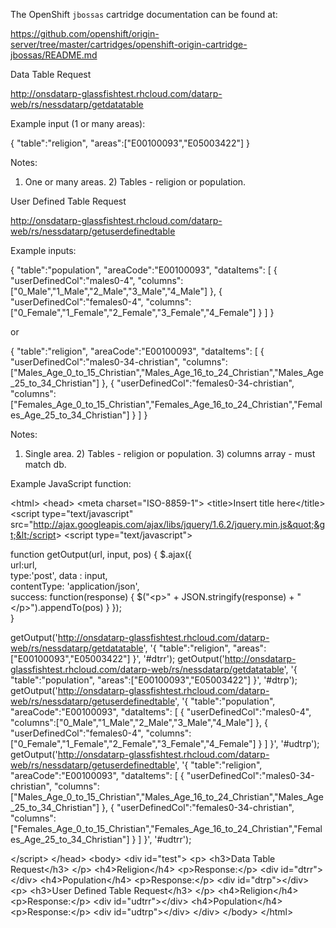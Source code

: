 The OpenShift `jbossas` cartridge documentation can be found at:

https://github.com/openshift/origin-server/tree/master/cartridges/openshift-origin-cartridge-jbossas/README.md

Data Table Request

http://onsdatarp-glassfishtest.rhcloud.com/datarp-web/rs/nessdatarp/getdatatable

Example input (1 or many areas):

{ "table":"religion", "areas":["E00100093","E05003422"] }

Notes:

1) One or many areas. 2) Tables - religion or population.

User Defined Table Request

http://onsdatarp-glassfishtest.rhcloud.com/datarp-web/rs/nessdatarp/getuserdefinedtable

Example inputs:

{ "table":"population", "areaCode":"E00100093", "dataItems": [ { "userDefinedCol":"males0-4", "columns":["0_Male","1_Male","2_Male","3_Male","4_Male"] }, { "userDefinedCol":"females0-4", "columns":["0_Female","1_Female","2_Female","3_Female","4_Female"] } ] }

or

{ "table":"religion", "areaCode":"E00100093", "dataItems": [ { "userDefinedCol":"males0-34-christian", "columns":["Males_Age_0_to_15_Christian","Males_Age_16_to_24_Christian","Males_Age_25_to_34_Christian"] }, { "userDefinedCol":"females0-34-christian", "columns":["Females_Age_0_to_15_Christian","Females_Age_16_to_24_Christian","Females_Age_25_to_34_Christian"] } ] }

Notes:

1) Single area. 2) Tables - religion or population. 3) columns array - must match db.

Example JavaScript function:

&lt;html&gt;
&lt;head&gt;
&lt;meta charset=&quot;ISO-8859-1&quot;&gt;
&lt;title&gt;Insert title here&lt;/title&gt;
&lt;script type=&quot;text/javascript&quot;
	src=&quot;http://ajax.googleapis.com/ajax/libs/jquery/1.6.2/jquery.min.js&quot;&gt;&lt;/script&gt;
&lt;script type=&quot;text/javascript&quot;&gt;

function getOutput(url, input, pos)
{
       $.ajax({  
           url:url,  
           type:'post',
           data :  input,  
           contentType: 'application/json',    
           success: function(response) { 
                    $(&quot;&lt;p&gt;&quot; + JSON.stringify(response) + &quot;&lt;/p&gt;&quot;).appendTo(pos)
               } 
       });  
}

getOutput('http://onsdatarp-glassfishtest.rhcloud.com/datarp-web/rs/nessdatarp/getdatatable',
		'{ &quot;table&quot;:&quot;religion&quot;, &quot;areas&quot;:[&quot;E00100093&quot;,&quot;E05003422&quot;] }', '#dtrr');
getOutput('http://onsdatarp-glassfishtest.rhcloud.com/datarp-web/rs/nessdatarp/getdatatable',
		'{ &quot;table&quot;:&quot;population&quot;, &quot;areas&quot;:[&quot;E00100093&quot;,&quot;E05003422&quot;] }', '#dtrp');
getOutput('http://onsdatarp-glassfishtest.rhcloud.com/datarp-web/rs/nessdatarp/getuserdefinedtable',
		'{ &quot;table&quot;:&quot;population&quot;, &quot;areaCode&quot;:&quot;E00100093&quot;, &quot;dataItems&quot;: [ { &quot;userDefinedCol&quot;:&quot;males0-4&quot;, &quot;columns&quot;:[&quot;0_Male&quot;,&quot;1_Male&quot;,&quot;2_Male&quot;,&quot;3_Male&quot;,&quot;4_Male&quot;] }, { &quot;userDefinedCol&quot;:&quot;females0-4&quot;, &quot;columns&quot;:[&quot;0_Female&quot;,&quot;1_Female&quot;,&quot;2_Female&quot;,&quot;3_Female&quot;,&quot;4_Female&quot;] } ] }', '#udtrp');
getOutput('http://onsdatarp-glassfishtest.rhcloud.com/datarp-web/rs/nessdatarp/getuserdefinedtable',
		'{ &quot;table&quot;:&quot;religion&quot;, &quot;areaCode&quot;:&quot;E00100093&quot;, &quot;dataItems&quot;: [ { &quot;userDefinedCol&quot;:&quot;males0-34-christian&quot;, &quot;columns&quot;:[&quot;Males_Age_0_to_15_Christian&quot;,&quot;Males_Age_16_to_24_Christian&quot;,&quot;Males_Age_25_to_34_Christian&quot;] }, { &quot;userDefinedCol&quot;:&quot;females0-34-christian&quot;, &quot;columns&quot;:[&quot;Females_Age_0_to_15_Christian&quot;,&quot;Females_Age_16_to_24_Christian&quot;,&quot;Females_Age_25_to_34_Christian&quot;] } ] }', '#udtrr');

&lt;/script&gt;
&lt;/head&gt;
&lt;body&gt;
	&lt;div id=&quot;test&quot;&gt;
		&lt;p&gt;
		&lt;h3&gt;Data Table Request&lt;/h3&gt;
		&lt;/p&gt;
		&lt;h4&gt;Religion&lt;/h4&gt;
		&lt;p&gt;Response:&lt;/p&gt;
		&lt;div id=&quot;dtrr&quot;&gt;&lt;/div&gt;
		&lt;h4&gt;Population&lt;/h4&gt;
		&lt;p&gt;Response:&lt;/p&gt;
		&lt;div id=&quot;dtrp&quot;&gt;&lt;/div&gt;
		&lt;p&gt;
		&lt;h3&gt;User Defined Table Request&lt;/h3&gt;
		&lt;/p&gt;
		&lt;h4&gt;Religion&lt;/h4&gt;
		&lt;p&gt;Response:&lt;/p&gt;
		&lt;div id=&quot;udtrr&quot;&gt;&lt;/div&gt;
		&lt;h4&gt;Population&lt;/h4&gt;
		&lt;p&gt;Response:&lt;/p&gt;
		&lt;div id=&quot;udtrp&quot;&gt;&lt;/div&gt;
	&lt;/div&gt;
&lt;/body&gt;
&lt;/html&gt;